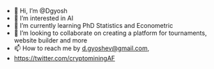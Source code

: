 - 👋 Hi, I’m @Dgyosh
- 👀 I’m interested in AI
- 🌱 I’m currently learning PhD Statistics and Econometric 
- 💞️ I’m looking to collaborate on creating a platform for tournaments, website builder and more
- 📫 How to reach me by d.gyoshev@gmail.com,
-  https://twitter.com/cryptominingAF         

<!---
Dgyosh/Dgyosh is a ✨ special ✨ repository because its `README.md` (this file) appears on your GitHub profile.
You can click the Preview link to take a look at your changes.
--->

